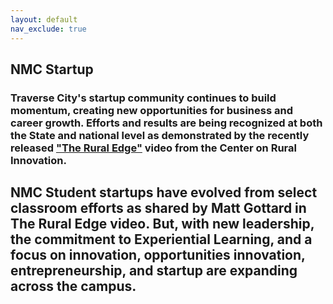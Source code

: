 ```yaml
---
layout: default
nav_exclude: true
---
```


## NMC Startup

### Traverse City's startup community continues to build momentum, creating new opportunities for business and career growth. Efforts and results are being recognized at both the State and national level as demonstrated by the recently released ["The Rural Edge"](https://ruralinnovation.us/resources/storytelling/rural-edge-traverse-city/) video from the Center on Rural Innovation. 

## NMC Student startups have evolved from select classroom efforts as shared by Matt Gottard in The Rural Edge video. But, with new leadership, the commitment to Experiential Learning, and a focus on innovation, opportunities innovation, entrepreneurship, and startup are expanding across the campus.
